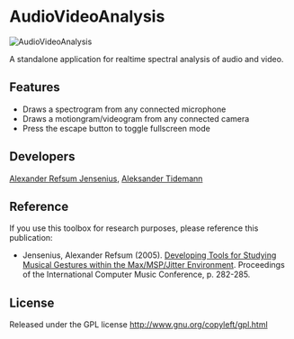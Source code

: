 # AudioVideoAnalysis 

![AudioVideoAnalysis](https://github.com/fourMs/AudioVideoAnalysis/raw/master/documentation/AudioVideoAnalysis-1.0-ui.jpg)

A standalone application for realtime spectral analysis of audio and video. 

## Features

- Draws a spectrogram from any connected microphone
- Draws a motiongram/videogram from any connected camera
- Press the escape button to toggle fullscreen mode

## Developers

[Alexander Refsum Jensenius](http://people.uio.no/alexanje), [Aleksander Tidemann](https://github.com/AleksanderTidemann)


## Reference

If you use this toolbox for research purposes, please reference this publication: 

- Jensenius, Alexander Refsum (2005). [Developing Tools for Studying Musical Gestures within the Max/MSP/Jitter Environment](https://www.duo.uio.no/handle/10852/26907). Proceedings of the International Computer Music Conference, p. 282-285. 


## License

Released under the GPL license
http://www.gnu.org/copyleft/gpl.html